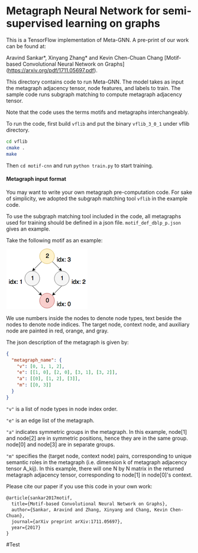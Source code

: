 # Metagraph Neural Network for semi-supervised learning on graphs

This is a TensorFlow implementation of Meta-GNN. A pre-print of our work can be found at:

Aravind Sankar*, Xinyang Zhang* and Kevin Chen-Chuan Chang [Motif-based Convolutional Neural Network on Graphs] (https://arxiv.org/pdf/1711.05697.pdf). 

This directory contains code to run Meta-GNN. The model takes as input the metagraph adjacency tensor, node features, and labels to train. The sample code runs subgraph matching to compute metagraph adjacency tensor.

Note that the code uses the terms motifs and metagraphs interchangeably.

To run the code, first build `vflib` and put the binary `vflib_3_0_1` under vflib directory.

```bash
cd vflib
cmake .
make
```


Then `cd motif-cnn` and run `python train.py` to start training.


#### Metagraph input format
You may want to write your own metagraph pre-computation code. For sake of simplicity, we adopted the subgraph matching tool `vflib` in the example code.

To use the subgraph matching tool included in the code, all metagraphs used for training should be defined in a json file. `motif_def_dblp_p.json` gives an example.

Take the following motif as an example:

![metagraph_example](img/example.png)

We use numbers inside the nodes to denote node types, text beside the nodes to denote node indices. The target node, context node, and auxiliary node are painted in red, orange, and gray.

The json description of the metagraph is given by:

```json
{
  "metagraph_name": {
    "v": [0, 1, 1, 2],
    "e": [[1, 0], [2, 0], [3, 1], [3, 2]],
    "a": [[0], [1, 2], [3]],
    "m": [[0, 3]]
  }
}
```
`"v"` is a list of node types in node index order.

`"e"` is an edge list of the metagraph.

`"a"` indicates symmetric groups in the metagraph. In this example, node[1] and node[2] are in symmetric positions, hence they are in the same group. node[0] and node[3] are in separate groups.

`"m"` specifies the (target node, context node) pairs, corresponding to unique semantic roles in the metagraph (i.e. dimension k of metagraph adjacency tensor A_kij). In this example, there will one N by N matrix in the returned metagraph adjacency tensor, corresponding to node[1] in node[0]'s context.

Please cite our paper if you use this code in your own work:

```
@article{sankar2017motif,
  title={Motif-based Convolutional Neural Network on Graphs},
  author={Sankar, Aravind and Zhang, Xinyang and Chang, Kevin Chen-Chuan},
  journal={arXiv preprint arXiv:1711.05697},
  year={2017}
}
```

#Test

